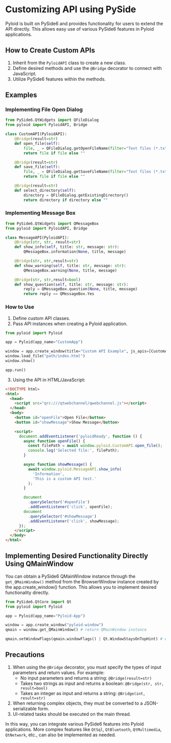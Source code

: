 # Customizing API using PySide

Pyloid is built on PySide6 and provides functionality for users to extend the API directly. This allows easy use of various PySide6 features in Pyloid applications.

## How to Create Custom APIs

1. Inherit from the `PyloidAPI` class to create a new class.
2. Define desired methods and use the `@Bridge` decorator to connect with JavaScript.
3. Utilize PySide6 features within the methods.

## Examples

### Implementing File Open Dialog

```python
from PySide6.QtWidgets import QFileDialog
from pyloid import PyloidAPI, Bridge

class CustomAPI(PyloidAPI):
    @Bridge(result=str)
    def open_file(self):
        file, _ = QFileDialog.getOpenFileName(filter="Text files (*.txt)")
        return file if file else ""

    @Bridge(result=str)
    def save_file(self):
        file, _ = QFileDialog.getSaveFileName(filter="Text files (*.txt)")
        return file if file else ""

    @Bridge(result=str)
    def select_directory(self):
        directory = QFileDialog.getExistingDirectory()
        return directory if directory else ""
```

### Implementing Message Box

```python
from PySide6.QtWidgets import QMessageBox
from pyloid import PyloidAPI, Bridge

class MessageAPI(PyloidAPI):
    @Bridge(str, str, result=str)
    def show_info(self, title: str, message: str):
        QMessageBox.information(None, title, message)

    @Bridge(str, str,result=str)
    def show_warning(self, title: str, message: str):
        QMessageBox.warning(None, title, message)

    @Bridge(str, str,result=bool)
    def show_question(self, title: str, message: str):
        reply = QMessageBox.question(None, title, message)
        return reply == QMessageBox.Yes
```

### How to Use

1. Define custom API classes.
2. Pass API instances when creating a Pyloid application.

```python
from pyloid import Pyloid

app = Pyloid(app_name="CustomApp")

window = app.create_window(title="Custom API Example", js_apis=[CustomAPI(), MessageAPI()])
window.load_file("path/index.html")
window.show()

app.run()
```

3. Using the API in HTML/JavaScript:

```html
<!DOCTYPE html>
<html>
  <head>
    <script src="qrc:///qtwebchannel/qwebchannel.js"></script>
  </head>
  <body>
    <button id="openFile">Open File</button>
    <button id="showMessage">Show Message</button>

    <script>
      document.addEventListener('pyloidReady', function () {
        async function openFile() {
          const filePath = await window.pyloid.CustomAPI.open_file();
          console.log('Selected file:', filePath);
        }

        async function showMessage() {
          await window.pyloid.MessageAPI.show_info(
            'Information',
            'This is a custom API test.'
          );
        }

        document
          .querySelector('#openFile')
          .addEventListener('click', openFile);
        document
          .querySelector('#showMessage')
          .addEventListener('click', showMessage);
      });
    </script>
  </body>
</html>
```

## Implementing Desired Functionality Directly Using QMainWindow

You can obtain a PySide6 QMainWindow instance through the `get_QMainWindow()` method from the BrowserWindow instance created by the app.create_window() function. This allows you to implement desired functionality directly.

```python
from PySide6.QtCore import Qt
from pyloid import Pyloid

app = Pyloid(app_name="Pyloid-App")

window = app.create_window("pyloid-window")
qmain = window.get_QMainWindow() # return QMainWindow instance

qmain.setWindowFlags(qmain.windowFlags() | Qt.WindowStaysOnTopHint) # window stays on top
```

## Precautions

1. When using the `@Bridge` decorator, you must specify the types of input parameters and return values. For example:
   - No input parameters and returns a string: `@Bridge(result=str)`
   - Takes two strings as input and returns a boolean: `@Bridge(str, str, result=bool)`
   - Takes an integer as input and returns a string: `@Bridge(int, result=str)`
2. When returning complex objects, they must be converted to a JSON-serializable form.
3. UI-related tasks should be executed on the main thread.

In this way, you can integrate various PySide6 features into Pyloid applications. More complex features like `QtSql`, `QtBluetooth`, `QtMultimedia`, `QtNetwork`, etc., can also be implemented as needed.
